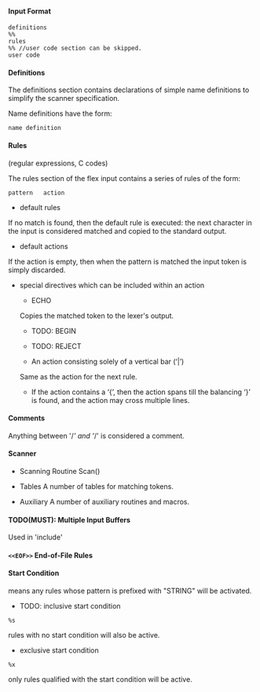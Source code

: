 
#### Input Format

```
definitions
%%
rules
%% //user code section can be skipped.
user code
```

#### Definitions 

The definitions section contains declarations of simple name definitions 
to simplify the scanner specification.

Name definitions have the form:

```
name definition
```

#### Rules

(regular expressions, C codes)

The rules section of the flex input contains a series of rules of the form:

```
pattern   action
```

+ default rules

If no match is found, then the default rule is executed: the next character
in the input is considered matched and copied to the standard output.

+ default actions 

If the action is empty, then when the pattern is matched the input token is 
simply discarded.

+ special directives which can be included within an action

    - ECHO
    
    Copies the matched token to the lexer's output.
    
    - TODO: BEGIN
    
    - TODO: REJECT
    
    - An action consisting solely of a vertical bar (‘|’)
    
    Same as the action for the next rule.
    
    - If the action contains a ‘{’, then the action spans till the balancing ‘}’
     is found, and the action may cross multiple lines.

#### Comments

Anything between '/*' and '*/' is considered a comment.

#### Scanner

+ Scanning Routine
Scan()
 
+ Tables 
A number of tables for matching tokens.

+ Auxiliary
A number of auxiliary routines and macros.

#### TODO(MUST): Multiple Input Buffers
Used in 'include'

#### `<<EOF>>` End-of-File Rules

#### Start Condition
<STRING> means any rules whose pattern is prefixed with "STRING" will be activated.

+ TODO: inclusive start condition
```
%s
```
rules with no start condition will also be active.

+ exclusive start condition
```
%x
```
only rules qualified with the start condition will be active.

